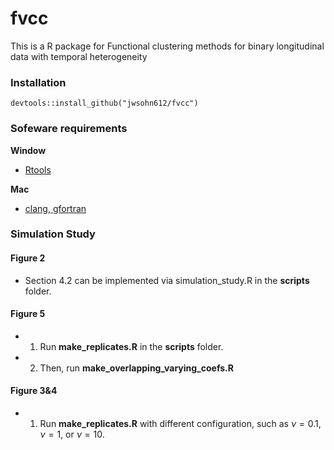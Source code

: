 # fvcc

This is a R package for Functional clustering methods for binary longitudinal data with temporal heterogeneity

### Installation
```
devtools::install_github("jwsohn612/fvcc")
```

### Sofeware requirements
**Window**
  - [Rtools](https://cran.r-project.org/bin/windows/Rtools/)

**Mac**
  - [clang, gfortran](https://cran.r-project.org/bin/macosx/tools/)


### Simulation Study 

#### Figure 2
- Section 4.2 can be implemented via simulation_study.R in the **scripts** folder. 

#### Figure 5
- 1. Run **make_replicates.R** in the **scripts** folder. 
- 2. Then, run **make_overlapping_varying_coefs.R** 

#### Figure 3&4 
- 1. Run **make_replicates.R** with different configuration, such as $\nu=0.1$, $\nu=1$, or $\nu = 10$. 




